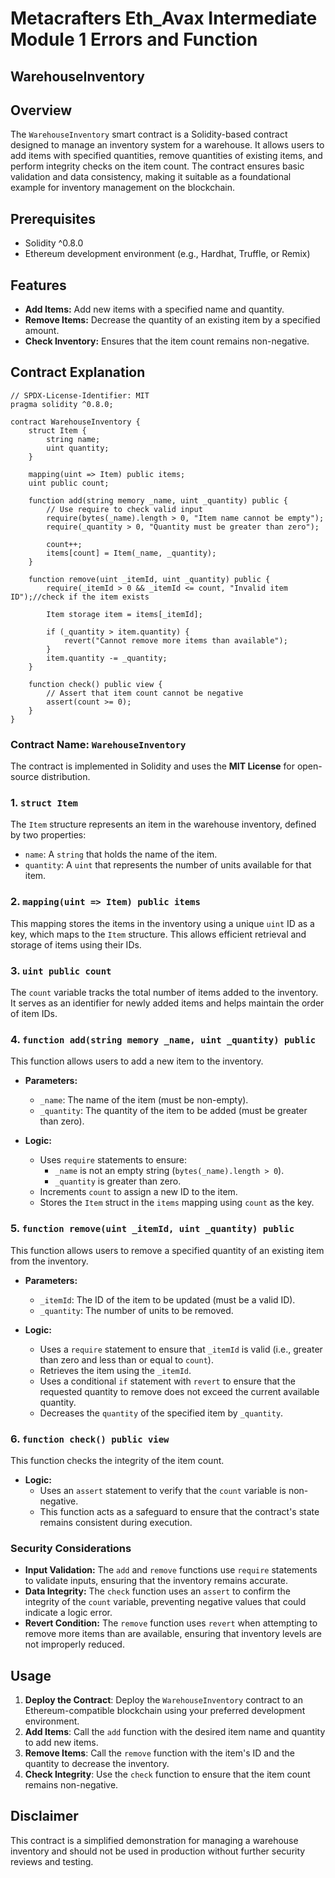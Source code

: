 # Metacrafters Eth_Avax Intermediate Module 1 Errors and Function 

## WarehouseInventory

## Overview
The `WarehouseInventory` smart contract is a Solidity-based contract designed to manage an inventory system for a warehouse. It allows users to add items with specified quantities, remove quantities of existing items, and perform integrity checks on the item count. The contract ensures basic validation and data consistency, making it suitable as a foundational example for inventory management on the blockchain.

## Prerequisites
- Solidity ^0.8.0
- Ethereum development environment (e.g., Hardhat, Truffle, or Remix)

## Features
- **Add Items:** Add new items with a specified name and quantity.
- **Remove Items:** Decrease the quantity of an existing item by a specified amount.
- **Check Inventory:** Ensures that the item count remains non-negative.

## Contract Explanation

```solidity
// SPDX-License-Identifier: MIT
pragma solidity ^0.8.0;

contract WarehouseInventory {
    struct Item {
        string name;
        uint quantity;
    }

    mapping(uint => Item) public items;
    uint public count;

    function add(string memory _name, uint _quantity) public {
        // Use require to check valid input
        require(bytes(_name).length > 0, "Item name cannot be empty");
        require(_quantity > 0, "Quantity must be greater than zero");

        count++;
        items[count] = Item(_name, _quantity);
    }

    function remove(uint _itemId, uint _quantity) public {
        require(_itemId > 0 && _itemId <= count, "Invalid item ID");//check if the item exists
        
        Item storage item = items[_itemId];

        if (_quantity > item.quantity) {
            revert("Cannot remove more items than available");
        }
        item.quantity -= _quantity;
    }

    function check() public view {
        // Assert that item count cannot be negative
        assert(count >= 0);
    }
}
```

### Contract Name: `WarehouseInventory`

The contract is implemented in Solidity and uses the **MIT License** for open-source distribution.

### 1. `struct Item`
The `Item` structure represents an item in the warehouse inventory, defined by two properties:
- `name`: A `string` that holds the name of the item.
- `quantity`: A `uint` that represents the number of units available for that item.

### 2. `mapping(uint => Item) public items`
This mapping stores the items in the inventory using a unique `uint` ID as a key, which maps to the `Item` structure. This allows efficient retrieval and storage of items using their IDs.

### 3. `uint public count`
The `count` variable tracks the total number of items added to the inventory. It serves as an identifier for newly added items and helps maintain the order of item IDs.

### 4. `function add(string memory _name, uint _quantity) public`
This function allows users to add a new item to the inventory.

- **Parameters:**
  - `_name`: The name of the item (must be non-empty).
  - `_quantity`: The quantity of the item to be added (must be greater than zero).

- **Logic:**
  - Uses `require` statements to ensure:
    - `_name` is not an empty string (`bytes(_name).length > 0`).
    - `_quantity` is greater than zero.
  - Increments `count` to assign a new ID to the item.
  - Stores the `Item` struct in the `items` mapping using `count` as the key.

### 5. `function remove(uint _itemId, uint _quantity) public`
This function allows users to remove a specified quantity of an existing item from the inventory.

- **Parameters:**
  - `_itemId`: The ID of the item to be updated (must be a valid ID).
  - `_quantity`: The number of units to be removed.

- **Logic:**
  - Uses a `require` statement to ensure that `_itemId` is valid (i.e., greater than zero and less than or equal to `count`).
  - Retrieves the item using the `_itemId`.
  - Uses a conditional `if` statement with `revert` to ensure that the requested quantity to remove does not exceed the current available quantity.
  - Decreases the `quantity` of the specified item by `_quantity`.

### 6. `function check() public view`
This function checks the integrity of the item count.

- **Logic:**
  - Uses an `assert` statement to verify that the `count` variable is non-negative.
  - This function acts as a safeguard to ensure that the contract's state remains consistent during execution.

### Security Considerations
- **Input Validation:** The `add` and `remove` functions use `require` statements to validate inputs, ensuring that the inventory remains accurate.
- **Data Integrity:** The `check` function uses an `assert` to confirm the integrity of the `count` variable, preventing negative values that could indicate a logic error.
- **Revert Condition:** The `remove` function uses `revert` when attempting to remove more items than are available, ensuring that inventory levels are not improperly reduced.

## Usage
1. **Deploy the Contract**: Deploy the `WarehouseInventory` contract to an Ethereum-compatible blockchain using your preferred development environment.
2. **Add Items**: Call the `add` function with the desired item name and quantity to add new items.
3. **Remove Items**: Call the `remove` function with the item's ID and the quantity to decrease the inventory.
4. **Check Integrity**: Use the `check` function to ensure that the item count remains non-negative.

## Disclaimer
This contract is a simplified demonstration for managing a warehouse inventory and should not be used in production without further security reviews and testing.
